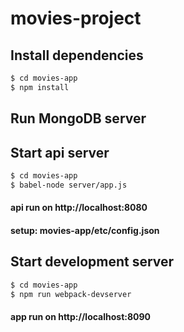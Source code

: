 # movies-project
## Install dependencies

```bash
$ cd movies-app
$ npm install
```

## Run MongoDB server

## Start api server

```bash
$ cd movies-app
$ babel-node server/app.js
```
#### api run on http://localhost:8080 
#### setup: movies-app/etc/config.json

## Start development server

```bash
$ cd movies-app
$ npm run webpack-devserver
```
#### app run on http://localhost:8090
